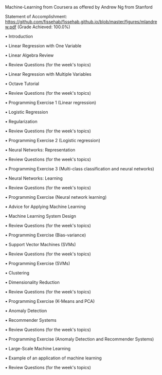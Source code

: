  Machine-Learning from Coursera as offered by Andrew Ng from Stanford 
 
Statement of Accomplishment: https://github.com/fissehab/fissehab.github.io/blob/master/figures/mlandrew.pdf
(Grade Achieved: 100.0%)

•	Introduction

•	Linear Regression with One Variable

•	 Linear Algebra Review

•	Review Questions (for the week's topics)

•	Linear Regression with Multiple Variables

•	Octave Tutorial

•	Review Questions (for the week's topics)

•	Programming Exercise 1
(Linear regression)

•	Logistic Regression

•	Regularization

•	Review Questions (for the week's topics)

•	Programming Exercise 2 
(Logistic regression)

•	Neural Networks: Representation

•	Review Questions (for the week's topics)

•	Programming Exercise 3 
(Multi-class classification and neural networks)

•	Neural Networks: Learning

•	Review Questions (for the week's topics)

•	Programming Exercise 
(Neural network learning)

•	Advice for Applying Machine Learning

•	Machine Learning System Design

•	Review Questions (for the week's topics)

•	Programming Exercise (Bias-variance)

•	Support Vector Machines (SVMs)

•	Review Questions (for the week's topics)

•	Programming Exercise (SVMs)

•	Clustering

•	Dimensionality Reduction

•	Review Questions (for the week's topics)

•	Programming Exercise (K-Means and PCA)

•	Anomaly Detection

•	Recommender Systems

•	Review Questions (for the week's topics)

•	Programming Exercise 
(Anomaly Detection and Recommender Systems)

•	Large-Scale Machine Learning

•	Example of an application of machine learning

•	Review Questions (for the week's topics)



